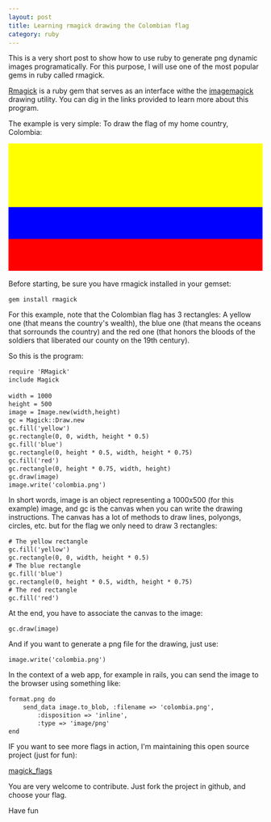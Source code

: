 ```yaml
---
layout: post
title: Learning rmagick drawing the Colombian flag
category: ruby
---
```



This is a very short post to show how to use ruby to generate png dynamic images programatically. For this purpose, I will use one of the most popular gems in ruby called rmagick.

[Rmagick](https://github.com/rmagick/rmagick) is a ruby gem that serves as an interface withe the [imagemagick](http://www.imagemagick.org/) drawing utility.  You can dig in the links provided to learn more about this program.

The example is very simple: To draw the flag of my home country, Colombia:

![Alt text](/images/colombia.png)

Before starting, be sure you have rmagick installed in your gemset:

    gem install rmagick
    
For this example, note that the Colombian flag has 3 rectangles: A yellow one (that means the country's wealth),
the blue one (that means the oceans that sorrounds the country) and the red one (that honors the bloods of the
soldiers that liberated our county on the 19th century).

So this is the program:

    require 'RMagick'
    include Magick
    
    width = 1000
    height = 500     
    image = Image.new(width,height)
    gc = Magick::Draw.new
    gc.fill('yellow')
    gc.rectangle(0, 0, width, height * 0.5)
    gc.fill('blue')
    gc.rectangle(0, height * 0.5, width, height * 0.75)
    gc.fill('red')
    gc.rectangle(0, height * 0.75, width, height)
    gc.draw(image)
    image.write('colombia.png')
    
In short words, image is an object representing a 1000x500 (for this example) image, and gc is the canvas when you can write
the drawing instructions. The canvas has a lot of methods to draw lines, polyongs, circles, etc. but for the flag we only
need to draw 3 rectangles:

    # The yellow rectangle
    gc.fill('yellow')
    gc.rectangle(0, 0, width, height * 0.5)
    # The blue rectangle
    gc.fill('blue')
    gc.rectangle(0, height * 0.5, width, height * 0.75)
    # The red rectangle
    gc.fill('red')
  
At the end, you have to associate the canvas to the image:

    gc.draw(image)

And if you want to generate a png file for the drawing, just use:

    image.write('colombia.png')

In the context of a web app, for example in rails, you can send the image to the browser using something like:

    format.png do
        send_data image.to_blob, :filename => 'colombia.png',
            :disposition => 'inline',
            :type => 'image/png'
    end
    
IF you want to see more flags in action, I'm maintaining this open source project (just for fun):

[magick_flags](https://github.com/hernamvel/magick_flags)

You are very welcome to contribute.  Just fork the project in github, and choose your flag.

Have fun


